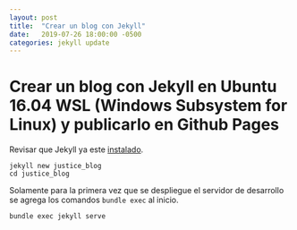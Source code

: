 ```yaml
---
layout: post
title:  "Crear un blog con Jekyll"
date:   2019-07-26 18:00:00 -0500
categories: jekyll update
---
```

# Crear un blog con Jekyll en Ubuntu 16.04 WSL (Windows Subsystem for Linux) y publicarlo en Github Pages

Revisar que Jekyll ya este [instalado]().

    jekyll new justice_blog
    cd justice_blog

Solamente para la primera vez que se despliegue el servidor de desarrollo se agrega los comandos `bundle exec` al inicio.

    bundle exec jekyll serve

